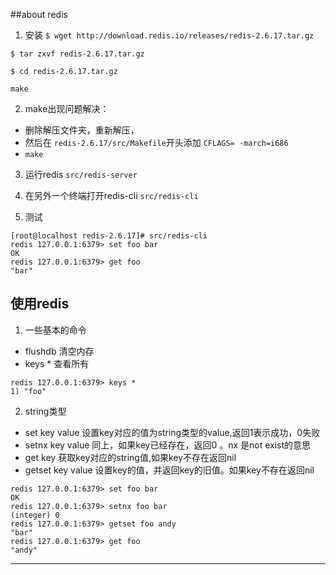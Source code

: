 ##about redis

1. 安装
`$ wget http://download.redis.io/releases/redis-2.6.17.tar.gz`

`$ tar zxvf redis-2.6.17.tar.gz`		

`$ cd redis-2.6.17.tar.gz`

`make `

2. make出现问题解决：
- 删除解压文件夹，重新解压，
- 然后在 `redis-2.6.17/src/Makefile`开头添加 `CFLAGS= -march=i686`
- `make`

3. 运行redis `src/redis-server`

4. 在另外一个终端打开redis-cli `src/redis-cli`

5. 测试
```
[root@localhost redis-2.6.17]# src/redis-cli
redis 127.0.0.1:6379> set foo bar
OK
redis 127.0.0.1:6379> get foo
"bar"
```

## 使用redis
1. 一些基本的命令
- flushdb 清空内存
- keys * 查看所有
```
redis 127.0.0.1:6379> keys *
1) "foo"
```

2. string类型
- set key value 	设置key对应的值为string类型的value,返回1表示成功，0失败
- setnx key value 	同上，如果key已经存在，返回0 。nx 是not exist的意思
- get key 			获取key对应的string值,如果key不存在返回nil
- getset key value 	设置key的值，并返回key的旧值。如果key不存在返回nil

```
redis 127.0.0.1:6379> set foo bar
OK
redis 127.0.0.1:6379> setnx foo bar
(integer) 0
redis 127.0.0.1:6379> getset foo andy
"bar"
redis 127.0.0.1:6379> get foo
"andy"
```

--------